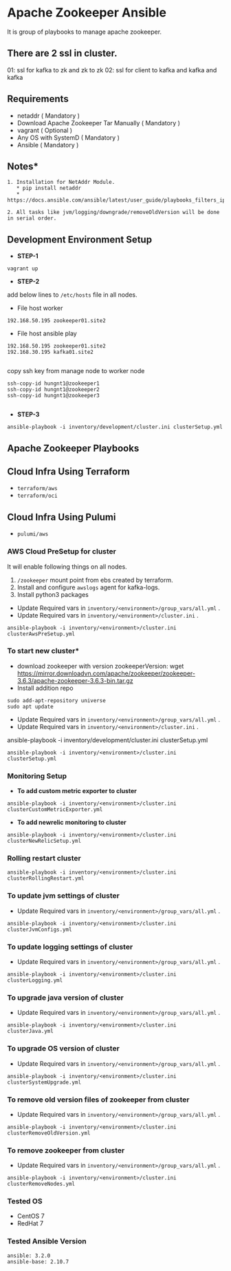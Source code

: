 # Apache Zookeeper Ansible

It is group of playbooks to manage apache zookeeper.

## There are 2 ssl in cluster.
01: ssl for kafka to zk and zk to zk
02: ssl for client to kafka and kafka and kafka

## **Requirements**
* netaddr ( Mandatory )
* Download Apache Zookeeper Tar Manually ( Mandatory )
* vagrant ( Optional )
* Any OS with SystemD ( Mandatory )
* Ansible ( Mandatory )

## **Notes***
```
1. Installation for NetAddr Module.
   * pip install netaddr
   * https://docs.ansible.com/ansible/latest/user_guide/playbooks_filters_ipaddr.html

2. All tasks like jvm/logging/downgrade/removeOldVersion will be done in serial order.
```

## **Development Environment Setup**
* **STEP-1**
```
vagrant up
```
* **STEP-2**

add below lines to `/etc/hosts` file in all nodes.

- File host worker
```
192.168.50.195 zookeeper01.site2

```

- File host ansible play
```
192.168.50.195 zookeeper01.site2
192.168.30.195 kafka01.site2


```

copy ssh key from manage node to worker node
```
ssh-copy-id hungnt1@zookeeper1
ssh-copy-id hungnt1@zookeeper2
ssh-copy-id hungnt1@zookeeper3
   
```


* **STEP-3**
```
ansible-playbook -i inventory/development/cluster.ini clusterSetup.yml
```

## **Apache Zookeeper Playbooks**

## **Cloud Infra Using Terraform**

* `terraform/aws`
* `terraform/oci`

## **Cloud Infra Using Pulumi**

* `pulumi/aws`

### **AWS Cloud PreSetup for cluster**

It will enable following things on all nodes.

1. `/zookeeper` mount point from ebs created by terraform.
2. Install and configure `awslogs` agent for kafka-logs.
3. Install python3 packages

* Update Required vars in ```inventory/<environment>/group_vars/all.yml``` .
* Update Required vars in ```inventory/<environment>/cluster.ini``` .

```ansible-playbook -i inventory/<environment>/cluster.ini clusterAwsPreSetup.yml```



### **To start new cluster***
* download zookeeper with version zookeeperVersion: wget https://mirror.downloadvn.com/apache/zookeeper/zookeeper-3.6.3/apache-zookeeper-3.6.3-bin.tar.gz 
* Install addition repo
```
sudo add-apt-repository universe
sudo apt update
```
* Update Required vars in ```inventory/<environment>/group_vars/all.yml``` .
* Update Required vars in ```inventory/<environment>/cluster.ini``` .

ansible-playbook -i inventory/development/cluster.ini clusterSetup.yml

```ansible-playbook -i inventory/<environment>/cluster.ini clusterSetup.yml```

### **Monitoring Setup**
* **To add custom metric exporter to cluster**

```ansible-playbook -i inventory/<environment>/cluster.ini clusterCustomMetricExporter.yml```

* **To add newrelic monitoring to cluster**

```ansible-playbook -i inventory/<environment>/cluster.ini clusterNewRelicSetup.yml```

### **Rolling restart cluster**

```ansible-playbook -i inventory/<environment>/cluster.ini clusterRollingRestart.yml```

### **To update jvm settings of cluster**
* Update Required vars in ```inventory/<environment>/group_vars/all.yml``` .

```ansible-playbook -i inventory/<environment>/cluster.ini clusterJvmConfigs.yml```

### **To update logging settings of cluster**
* Update Required vars in ```inventory/<environment>/group_vars/all.yml``` .

```ansible-playbook -i inventory/<environment>/cluster.ini clusterLogging.yml```

### **To upgrade java version of cluster**
* Update Required vars in ```inventory/<environment>/group_vars/all.yml``` .

```ansible-playbook -i inventory/<environment>/cluster.ini clusterJava.yml```

### **To upgrade OS version of cluster**
* Update Required vars in ```inventory/<environment>/group_vars/all.yml``` .

```ansible-playbook -i inventory/<environment>/cluster.ini clusterSystemUpgrade.yml```

### **To remove old version files of zookeeper from cluster**
* Update Required vars in ```inventory/<environment>/group_vars/all.yml``` .

```ansible-playbook -i inventory/<environment>/cluster.ini clusterRemoveOldVersion.yml```

### **To remove zookeeper from cluster**
* Update Required vars in ```inventory/<environment>/group_vars/all.yml``` .

```ansible-playbook -i inventory/<environment>/cluster.ini clusterRemoveNodes.yml```

### **Tested OS**
* CentOS 7
* RedHat 7

### **Tested Ansible Version**
```
ansible: 3.2.0
ansible-base: 2.10.7
```
